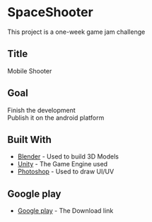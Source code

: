 # SpaceShooter

This project is a one-week game jam challenge

## Title

Mobile Shooter

## Goal

Finish the development <br/>
Publish it on the android platform

## Built With

* [Blender](https://www.blender.org/) - Used to build 3D Models
* [Unity](https://unity.com/) - The Game Engine used
* [Photoshop](https://www.photoshop.com) - Used to draw UI/UV

## Google play
* [Google play](https://play.google.com/store/apps/details?id=com.Keith.SpaceShooter) - The Download link
